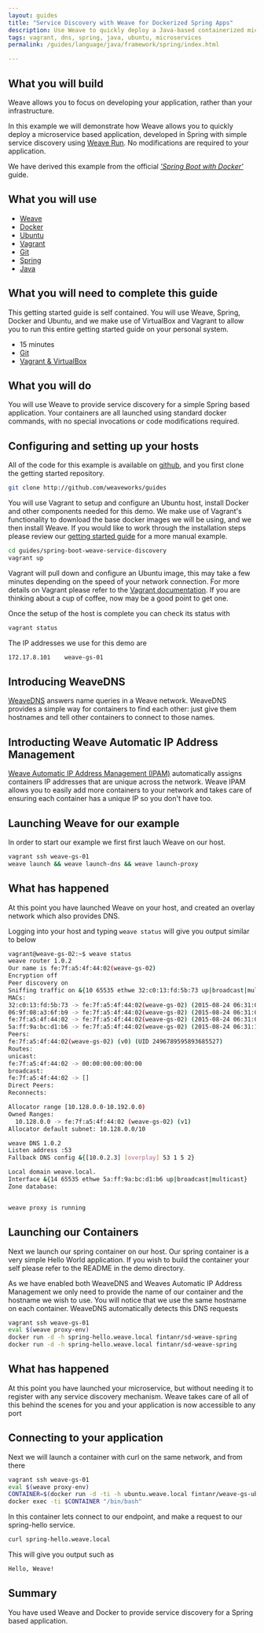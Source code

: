 ```yaml
---
layout: guides
title: "Service Discovery with Weave for Dockerized Spring Apps"
description: Use Weave to quickly deploy a Java-based containerized microservice developed in Spring with simple service discovery using Weave Run.
tags: vagrant, dns, spring, java, ubuntu, microservices
permalink: /guides/language/java/framework/spring/index.html

---
```



## What you will build ##

Weave allows you to focus on developing your application, rather than your infrastructure.

In this example we will demonstrate how Weave allows you to quickly deploy a microservice
based application, developed in Spring with simple service discovery using [Weave Run](/run). No modifications
are required to your application.

We have derived this example from the official [_'Spring Boot with Docker'_](https://spring.io/guides/gs/spring-boot-docker/) guide.

## What you will use ##

* [Weave](http://weave.works)
* [Docker](http://docker.com)
* [Ubuntu](http://ubuntu.com)
* [Vagrant](http://vagrantup.com)
* [Git](http://git-scm.com/downloads)
* [Spring](http://spring.io)
* [Java](http://openjdk.java.net/)

## What you will need to complete this guide ##

This getting started guide is self contained. You will use Weave, Spring, Docker and Ubuntu, and we make use
of VirtualBox and Vagrant to allow you to run this entire getting started guide on your personal system.

* 15 minutes
* [Git](http://git-scm.com/downloads)
* [Vagrant & VirtualBox](http://weave.works/guides/about/vagrant.html)

## What you will do ##

You will use Weave to provide service discovery for a simple Spring based application. Your containers
are all launched using standard docker commands, with no special invocations or code modifications required.

## Configuring and setting up your hosts ##

All of the code for this example is available on [github](http://github.com/weaveworks/buides), and you first clone the getting started repository.

~~~bash
git clone http://github.com/weaveworks/guides
~~~

You will use Vagrant to setup and configure an Ubuntu host, install Docker and other components needed for this demo. We make use of Vagrant's functionality to download the base docker images we will be using, and we then install Weave. If you would like to work through the installation steps please review our [getting started guide](https://github.com/fintanr/weave-gs/blob/master/ubuntu-simple/README.md) for a more manual example.

~~~bash
cd guides/spring-boot-weave-service-discovery
vagrant up
~~~

Vagrant will pull down and configure an Ubuntu image, this may take a few minutes depending on the speed of your network connection. For more details on Vagrant please refer to the [Vagrant documentation](http://vagrantup.com). If you are thinking about a cup of coffee, now may be a good point to get one.

Once the setup of the host is complete you can check its status with

~~~bash
vagrant status
~~~

The IP addresses we use for this demo are

~~~bash
172.17.8.101    weave-gs-01
~~~

## Introducing WeaveDNS ##

[WeaveDNS](http://docs.weave.works/weave/latest_release/weavedns.html) answers name queries in a Weave network. WeaveDNS provides a simple way for containers to find each other: just give them hostnames and tell other containers to connect to those names.

## Introducting Weave Automatic IP Address Management ##

[Weave Automatic IP Address Management (IPAM)](http://docs.weave.works/weave/latest_release/ipam.html) automatically assigns containers IP addresses that are unique across the network. Weave IPAM allows you to easily add more containers to your network and takes care of ensuring each container has a unique IP so you don't have too.

## Launching Weave for our example ##

In order to start our example we first first lauch Weave on our host.

~~~bash
vagrant ssh weave-gs-01
weave launch && weave launch-dns && weave launch-proxy
~~~

## What has happened ##

At this point you have launched Weave on your host, and created an overlay network which also provides DNS.

Logging into your host and typing `weave status` will give you output similar to below

~~~bash
vagrant@weave-gs-02:~$ weave status
weave router 1.0.2
Our name is fe:7f:a5:4f:44:02(weave-gs-02)
Encryption off
Peer discovery on
Sniffing traffic on &{10 65535 ethwe 32:c0:13:fd:5b:73 up|broadcast|multicast}
MACs:
32:c0:13:fd:5b:73 -> fe:7f:a5:4f:44:02(weave-gs-02) (2015-08-24 06:31:05.381168359 +0000 UTC)
06:9f:08:a3:6f:b9 -> fe:7f:a5:4f:44:02(weave-gs-02) (2015-08-24 06:31:05.771771126 +0000 UTC)
fe:7f:a5:4f:44:02 -> fe:7f:a5:4f:44:02(weave-gs-02) (2015-08-24 06:31:06.366766554 +0000 UTC)
5a:ff:9a:bc:d1:b6 -> fe:7f:a5:4f:44:02(weave-gs-02) (2015-08-24 06:31:17.09406896 +0000 UTC)
Peers:
fe:7f:a5:4f:44:02(weave-gs-02) (v0) (UID 2496789595893685527)
Routes:
unicast:
fe:7f:a5:4f:44:02 -> 00:00:00:00:00:00
broadcast:
fe:7f:a5:4f:44:02 -> []
Direct Peers:
Reconnects:

Allocator range [10.128.0.0-10.192.0.0)
Owned Ranges:
  10.128.0.0 -> fe:7f:a5:4f:44:02 (weave-gs-02) (v1)
Allocator default subnet: 10.128.0.0/10

weave DNS 1.0.2
Listen address :53
Fallback DNS config &{[10.0.2.3] [overplay] 53 1 5 2}

Local domain weave.local.
Interface &{14 65535 ethwe 5a:ff:9a:bc:d1:b6 up|broadcast|multicast}
Zone database:


weave proxy is running
~~~

## Launching our Containers ##

Next we launch our spring container on our host. Our spring container is a very simple Hello World
application. If you wish to build the container your self please refer to the README in the demo
directory.

As we have enabled both WeaveDNS and Weaves Automatic IP Address Management we only need to provide
the name of our container and the hostname we wish to use. You will notice that we use the same
hostname on each container. WeaveDNS automatically detects this DNS requests

~~~bash
vagrant ssh weave-gs-01
eval $(weave proxy-env)
docker run -d -h spring-hello.weave.local fintanr/sd-weave-spring
docker run -d -h spring-hello.weave.local fintanr/sd-weave-spring
~~~

## What has happened ##

At this point you have launched your microservice, but without needing it to register
with any service discovery mechanism. Weave takes care of all of this behind the scenes for you
and your application is now accessible to any port

## Connecting to your application ##

Next we will launch a container with curl on the same network, and from there

~~~bash
vagrant ssh weave-gs-01
eval $(weave proxy-env)
CONTAINER=$(docker run -d -ti -h ubuntu.weave.local fintanr/weave-gs-ubuntu-curl)
docker exec -ti $CONTAINER "/bin/bash"
~~~

In this container lets connect to our endpoint, and make a request to our spring-hello service.

~~~bash
curl spring-hello.weave.local
~~~

This will give you output such as

~~~bash
Hello, Weave!
~~~

## Summary ##

You have used Weave and Docker to provide service discovery for a Spring based application.

